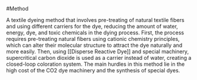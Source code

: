 #Method 

A textile dyeing method that involves pre-treating of natural textile fibers and using different carriers for the dye, reducing the amount of water, energy, dye, and toxic chemicals in the dying process. First, the process requires pre-treating natural fibers using cationic chemistry principles, which can alter their molecular structure to attract the dye naturally and more easily. Then, using [[Disperse Reactive Dye]] and special machinery, supercritical carbon dioxide is used as a carrier instead of water, creating a closed-loop coloration system. The main hurdles in this method lie in the high cost of the CO2 dye machinery and the synthesis of special dyes.